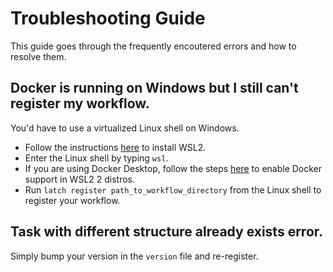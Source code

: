 # Troubleshooting Guide

This guide goes through the frequently encoutered errors and how to resolve them. 

## Docker is running on Windows but I still can't register my workflow.
You'd have to use a virtualized Linux shell on Windows. 

* Follow the instructions [here](https://docs.microsoft.com/en-us/windows/wsl/install) to install WSL2. 
* Enter the Linux shell by typing `wsl`.
* If you are using Docker Desktop, follow the steps [here](https://docs.docker.com/desktop/windows/wsl/) to enable Docker support in WSL2 2 distros.
* Run `latch register path_to_workflow_directory` from the Linux shell to register your workflow.

## Task with different structure already exists error.
Simply bump your version in the `version` file and re-register.